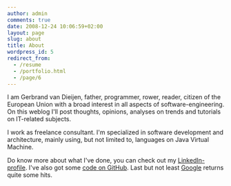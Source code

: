 ```yaml
---
author: admin
comments: true
date: 2008-12-24 10:06:59+02:00
layout: page
slug: about
title: About
wordpress_id: 5
redirect_from:
  - /resume
  - /portfolio.html
  - /page/6
---
```


I am Gerbrand van Dieijen, father, programmer, rower, reader, citizen of the European Union with a broad interest in all aspects of software-engineering. On this weblog I'll post thoughts, opinions, analyses on trends and tutorials on IT-related subjects.

I work as freelance consultant. I'm specialized in software development and architecture, mainly using, but not limited to, languages on Java Virtual Machine.

Do know more about what I've done, you can check out my [LinkedIn-profile](http://www.linkedin.com/in/gerbrand). I've also got some [code on GitHub](https://github.com/gerbrand/). Last but not least [Google](http://www.google.nl/search?q=gerbrand+van+dieijen) returns quite some hits.
